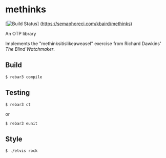 # methinks

[![Build Status](
  https://semaphoreci.com/api/v1/kbaird/methinks/branches/master/badge.svg)]
  (https://semaphoreci.com/kbaird/methinks)

An OTP library

Implements the "methinksitislikeaweasel" exercise from Richard Dawkins'
_The Blind Watchmaker_.

## Build

    $ rebar3 compile

## Testing

    $ rebar3 ct

or

    $ rebar3 eunit

## Style

    $ ./elvis rock
